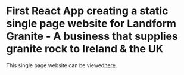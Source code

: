 # First React App creating a static single page website for Landform Granite - A business that supplies granite rock to Ireland & the UK

This single page website can be viewed[here](https://shadyxstep.github.io/landform-granite/).

